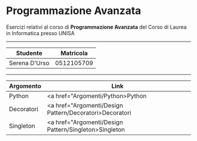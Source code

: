# Programmazione Avanzata
Esercizi relativi al corso di **Programmazione Avanzata** del Corso di Laurea in Informatica presso UNISA

***

Studente | Matricola
---------------|-----------
Serena D'Urso  | 0512105709

***
Argomento |Link
----------|----
Python    | <a href="Argomenti/Python>Python</a>
Decoratori| <a href="Argomenti/Design Pattern/Decoratori>Decoratori</a>
Singleton | <a href="Argomenti/Design Pattern/Singleton>Singleton</a>

